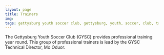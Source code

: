 ```yaml
---
layout: page
title: Trainers
img: 
tags: gettysburg youth soccer club, gettysburg, youth, soccer, club, trainers
---
```

The Gettysburg Youth Soccer Club (GYSC) provides professional training year round. This group of professional trainers is lead by the GYSC Technical Director, Mo Oduor.